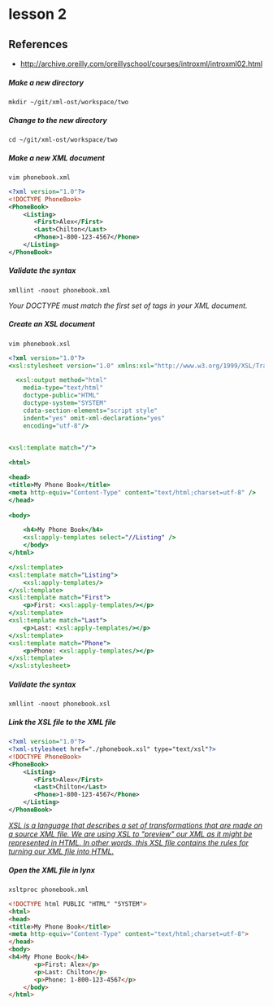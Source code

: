 # lesson 2

## References
* http://archive.oreilly.com/oreillyschool/courses/introxml/introxml02.html

##### Make a new directory
    mkdir ~/git/xml-ost/workspace/two
    
##### Change to the new directory
    cd ~/git/xml-ost/workspace/two

##### Make a new XML document
    vim phonebook.xml
```xml
<?xml version="1.0"?>
<!DOCTYPE PhoneBook>
<PhoneBook>
    <Listing>
       <First>Alex</First>
       <Last>Chilton</Last>
       <Phone>1-800-123-4567</Phone>
    </Listing>
</PhoneBook>
```

##### Validate the syntax
```
xmllint -noout phonebook.xml 
```
*Your DOCTYPE must match the first set of tags in your XML document.*

##### Create an XSL document
    vim phonebook.xsl
```xsl
<?xml version="1.0"?>
<xsl:stylesheet version="1.0" xmlns:xsl="http://www.w3.org/1999/XSL/Transform">

  <xsl:output method="html" 
    media-type="text/html" 
    doctype-public="HTML"
    doctype-system="SYSTEM"
    cdata-section-elements="script style"
    indent="yes" omit-xml-declaration="yes"
    encoding="utf-8"/>


<xsl:template match="/">
   
<html>

<head>
<title>My Phone Book</title>   
<meta http-equiv="Content-Type" content="text/html;charset=utf-8" />
</head>
  
<body>

    <h4>My Phone Book</h4>
    <xsl:apply-templates select="//Listing" />
    </body>
</html>

</xsl:template>
<xsl:template match="Listing">
    <xsl:apply-templates/>
</xsl:template>
<xsl:template match="First">
    <p>First: <xsl:apply-templates/></p>
</xsl:template>
<xsl:template match="Last">
    <p>Last: <xsl:apply-templates/></p>
</xsl:template>
<xsl:template match="Phone">
    <p>Phone: <xsl:apply-templates/></p>
</xsl:template>
</xsl:stylesheet>
```

##### Validate the syntax
```
xmllint -noout phonebook.xsl 
```

##### Link the XSL file to the XML file
```xml
<?xml version="1.0"?>
<?xml-stylesheet href="./phonebook.xsl" type="text/xsl"?>
<!DOCTYPE PhoneBook>
<PhoneBook>
    <Listing>
       <First>Alex</First>
       <Last>Chilton</Last>
       <Phone>1-800-123-4567</Phone>
    </Listing>
</PhoneBook>
```

*[XSL is a language that describes a set of transformations that are made on a source XML file. We are using XSL to "preview" our XML as it might be represented in HTML. In other words, this XSL file contains the rules for turning our XML file into HTML.](http://archive.oreilly.com/oreillyschool/courses/introxml/introxml02.html)*

##### Open the XML file in lynx
```
xsltproc phonebook.xml 
```
```html
<!DOCTYPE html PUBLIC "HTML" "SYSTEM">
<html>
<head>
<title>My Phone Book</title>
<meta http-equiv="Content-Type" content="text/html;charset=utf-8">
</head>
<body>
<h4>My Phone Book</h4>
       <p>First: Alex</p>
       <p>Last: Chilton</p>
       <p>Phone: 1-800-123-4567</p>
    </body>
</html>
```
